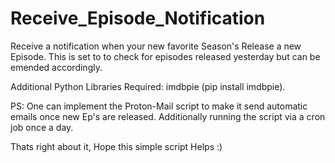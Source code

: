 # Receive_Episode_Notification
Receive a notification when your new favorite Season's Release a new Episode. This is set to to check for episodes released yesterday but can be emended accordingly.

Additional Python Libraries Required: imdbpie (pip install imdbpie).

PS: One can implement the Proton-Mail script to make it send automatic emails once new Ep's are released. Additionally running the script via a cron job once a day.

Thats right about it, Hope this simple script Helps :)
